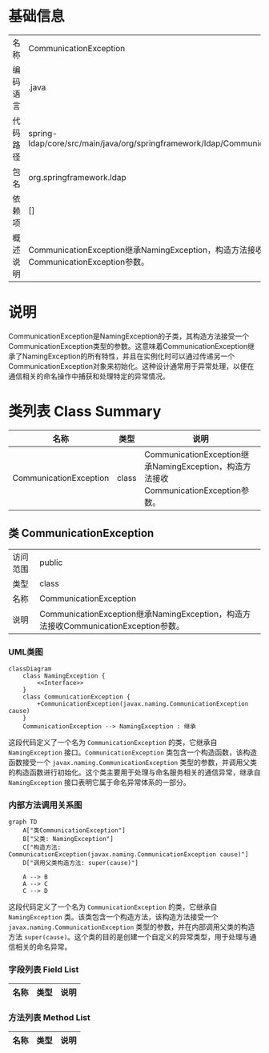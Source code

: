# 基础信息

|      |      |
|------|------|
| 名称 | CommunicationException |
| 编码语言 | .java |
| 代码路径 | spring-ldap/core/src/main/java/org/springframework/ldap/CommunicationException.java |
| 包名 | org.springframework.ldap |
| 依赖项 | [] |
| 概述说明 | CommunicationException继承NamingException，构造方法接收CommunicationException参数。 |

# 说明

CommunicationException是NamingException的子类，其构造方法接受一个CommunicationException类型的参数。这意味着CommunicationException继承了NamingException的所有特性，并且在实例化时可以通过传递另一个CommunicationException对象来初始化。这种设计通常用于异常处理，以便在通信相关的命名操作中捕获和处理特定的异常情况。

# 类列表 Class Summary

| 名称   | 类型  | 说明 |
|-------|------|-------------|
| CommunicationException | class | CommunicationException继承NamingException，构造方法接收CommunicationException参数。 |



## 类 CommunicationException

|      |      |
|------|------|
| 访问范围 | public |
| 类型 | class |
| 名称 | CommunicationException |
| 说明 | CommunicationException继承NamingException，构造方法接收CommunicationException参数。 |


### UML类图

```mermaid
classDiagram
    class NamingException {
        <<Interface>>
    }
    class CommunicationException {
        +CommunicationException(javax.naming.CommunicationException cause)
    }
    CommunicationException --> NamingException : 继承
```

这段代码定义了一个名为 `CommunicationException` 的类，它继承自 `NamingException` 接口。`CommunicationException` 类包含一个构造函数，该构造函数接受一个 `javax.naming.CommunicationException` 类型的参数，并调用父类的构造函数进行初始化。这个类主要用于处理与命名服务相关的通信异常，继承自 `NamingException` 接口表明它属于命名异常体系的一部分。


### 内部方法调用关系图

```mermaid
graph TD
    A["类CommunicationException"]
    B["父类: NamingException"]
    C["构造方法: CommunicationException(javax.naming.CommunicationException cause)"]
    D["调用父类构造方法: super(cause)"]

    A --> B
    A --> C
    C --> D
```

这段代码定义了一个名为 `CommunicationException` 的类，它继承自 `NamingException` 类。该类包含一个构造方法，该构造方法接受一个 `javax.naming.CommunicationException` 类型的参数，并在内部调用父类的构造方法 `super(cause)`。这个类的目的是创建一个自定义的异常类型，用于处理与通信相关的命名异常。

### 字段列表 Field List

| 名称  | 类型  | 说明 |
|-------|-------|------|

### 方法列表 Method List

| 名称  | 类型  | 说明 |
|-------|-------|------|




